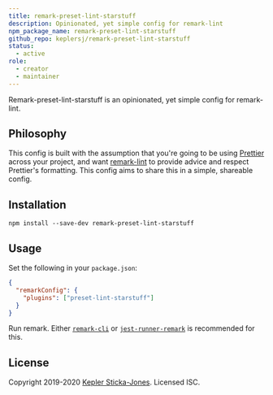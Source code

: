 ```yaml
---
title: remark-preset-lint-starstuff
description: Opinionated, yet simple config for remark-lint
npm_package_name: remark-preset-lint-starstuff
github_repo: keplersj/remark-preset-lint-starstuff
status:
  - active
role:
  - creator
  - maintainer
---
```


Remark-preset-lint-starstuff is an opinionated, yet simple config for remark-lint.

## Philosophy

This config is built with the assumption that you're going to be using [Prettier](https://prettier.io/) across your project, and want [remark-lint](https://github.com/remarkjs/remark-lint) to provide advice and respect Prettier's formatting. This config aims to share this in a simple, shareable config.

## Installation

```shell
npm install --save-dev remark-preset-lint-starstuff
```

## Usage

Set the following in your `package.json`:

```json
{
  "remarkConfig": {
    "plugins": ["preset-lint-starstuff"]
  }
}
```

Run remark. Either [`remark-cli`](https://github.com/remarkjs/remark/tree/master/packages/remark-cli) or [`jest-runner-remark`](https://github.com/keplersj/jest-runner-remark) is recommended for this.

## License

Copyright 2019-2020 [Kepler Sticka-Jones](https://keplersj.com/). Licensed ISC.
